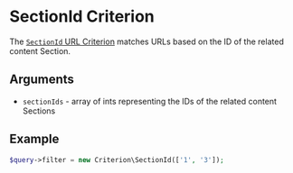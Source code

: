 # SectionId Criterion

The [`SectionId` URL Criterion](https://github.com/ezsystems/ezplatform-kernel/blob/v1.0.0/eZ/Publish/API/Repository/Values/URL/Query/Criterion/SectionId.php)
matches URLs based on the ID of the related content Section.

## Arguments

- `sectionIds` - array of ints representing the IDs of the related content Sections

## Example

``` php
$query->filter = new Criterion\SectionId(['1', '3']);
```
